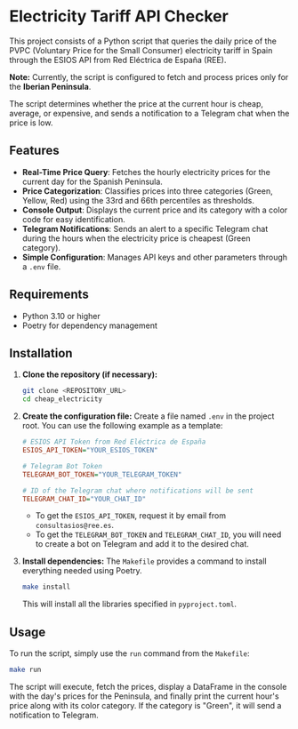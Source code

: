 # Electricity Tariff API Checker

This project consists of a Python script that queries the daily price of the PVPC (Voluntary Price for the Small Consumer) electricity tariff in Spain through the ESIOS API from Red Eléctrica de España (REE).

**Note:** Currently, the script is configured to fetch and process prices only for the **Iberian Peninsula**.

The script determines whether the price at the current hour is cheap, average, or expensive, and sends a notification to a Telegram chat when the price is low.

## Features

- **Real-Time Price Query**: Fetches the hourly electricity prices for the current day for the Spanish Peninsula.
- **Price Categorization**: Classifies prices into three categories (Green, Yellow, Red) using the 33rd and 66th percentiles as thresholds.
- **Console Output**: Displays the current price and its category with a color code for easy identification.
- **Telegram Notifications**: Sends an alert to a specific Telegram chat during the hours when the electricity price is cheapest (Green category).
- **Simple Configuration**: Manages API keys and other parameters through a `.env` file.

## Requirements

- Python 3.10 or higher
- Poetry for dependency management

## Installation

1.  **Clone the repository (if necessary):**
    ```bash
    git clone <REPOSITORY_URL>
    cd cheap_electricity
    ```

2.  **Create the configuration file:**
    Create a file named `.env` in the project root. You can use the following example as a template:

    ```ini
    # ESIOS API Token from Red Eléctrica de España
    ESIOS_API_TOKEN="YOUR_ESIOS_TOKEN"

    # Telegram Bot Token
    TELEGRAM_BOT_TOKEN="YOUR_TELEGRAM_TOKEN"

    # ID of the Telegram chat where notifications will be sent
    TELEGRAM_CHAT_ID="YOUR_CHAT_ID"
    ```
    - To get the `ESIOS_API_TOKEN`, request it by email from `consultasios@ree.es`.
    - To get the `TELEGRAM_BOT_TOKEN` and `TELEGRAM_CHAT_ID`, you will need to create a bot on Telegram and add it to the desired chat.

3.  **Install dependencies:**
    The `Makefile` provides a command to install everything needed using Poetry.
    ```bash
    make install
    ```
    This will install all the libraries specified in `pyproject.toml`.

## Usage

To run the script, simply use the `run` command from the `Makefile`:

```bash
make run
```

The script will execute, fetch the prices, display a DataFrame in the console with the day's prices for the Peninsula, and finally print the current hour's price along with its color category. If the category is "Green", it will send a notification to Telegram.
